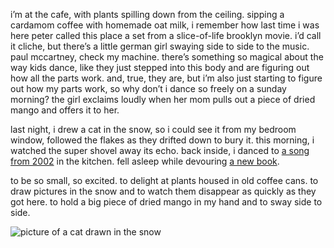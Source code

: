 i’m at the cafe, with plants spilling down from the ceiling. sipping a cardamom coffee with homemade oat milk, i remember how last time i was here peter called this place a set from a slice-of-life brooklyn movie. i’d call it cliche, but there’s a little german girl swaying side to side to the music. paul mccartney, check my machine. there’s something so magical about the way kids dance, like they just stepped into this body and are figuring out how all the parts work. and, true, they are, but i’m also just starting to figure out how my parts work, so why don’t i dance so freely on a sunday morning? the girl exclaims loudly when her mom pulls out a piece of dried mango and offers it to her.

last night, i drew a cat in the snow, so i could see it from my bedroom window, followed the flakes as they drifted down to bury it. this morning, i watched the super shovel away its echo. back inside, i danced to [a song from 2002](https://www.youtube.com/watch?v=P5rqNyulfsQ) in the kitchen. fell asleep while devouring [a new book](https://app.thestorygraph.com/books/0489a7df-2a31-4997-aa7f-f8da11a7bfe6).

to be so small, so excited. to delight at plants housed in old coffee cans. to draw pictures in the snow and to watch them disappear as quickly as they got here. to hold a big piece of dried mango in my hand and to sway side to side.

![picture of a cat drawn in the snow](https://d2w9rnfcy7mm78.cloudfront.net/34395366/original_99e25a7ed2f53552300857dfed2cb954.png?1739123041?bc=0)